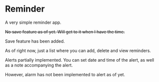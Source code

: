 # Reminder
A very simple reminder app.

~~No save feature as of yet. Will get to it when I have the time.~~

Save feature has been added.

As of right now, just a list where you can add, delete and view reminders.

Alerts partially implemented. You can set date and time of the alert, as well as a note accompanying the alert.

However, alarm has not been implemented to alert as of yet.


